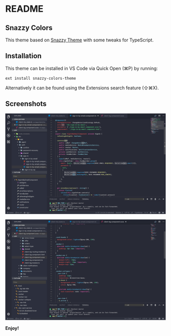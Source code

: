 # README
## Snazzy Colors
This theme based on [Snazzy Theme](https://github.com/aaronthomas/vscode-snazzy-operator) with some tweaks for TypeScript.

## Installation

This theme can be installed in VS Code via Quick Open (⌘P) by running:

```
ext install snazzy-colors-theme
```

Alternatively it can be found using the Extensions search feature (⇧⌘X).

## Screenshots

![Screenshot ts](img/screen-1.png)

![Screenshot scss](img/screen-2.png)

**Enjoy!**
